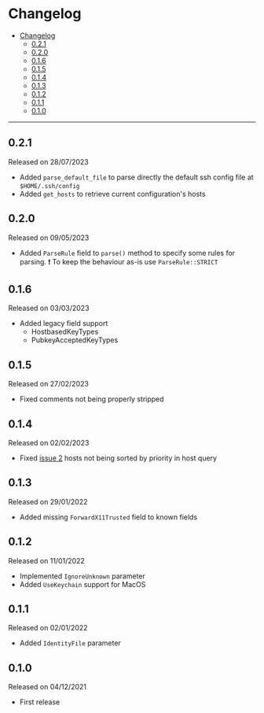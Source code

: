 # Changelog

- [Changelog](#changelog)
  - [0.2.1](#021)
  - [0.2.0](#020)
  - [0.1.6](#016)
  - [0.1.5](#015)
  - [0.1.4](#014)
  - [0.1.3](#013)
  - [0.1.2](#012)
  - [0.1.1](#011)
  - [0.1.0](#010)

---

## 0.2.1

Released on 28/07/2023

- Added `parse_default_file` to parse directly the default ssh config file at `$HOME/.ssh/config`
- Added `get_hosts` to retrieve current configuration's hosts

## 0.2.0

Released on 09/05/2023

- Added `ParseRule` field to `parse()` method to specify some rules for parsing. ❗ To keep the behaviour as-is use `ParseRule::STRICT`

## 0.1.6

Released on 03/03/2023

- Added legacy field support
  - HostbasedKeyTypes
  - PubkeyAcceptedKeyTypes

## 0.1.5

Released on 27/02/2023

- Fixed comments not being properly stripped

## 0.1.4

Released on 02/02/2023

- Fixed [issue 2](https://github.com/veeso/ssh2-config/issues/2) hosts not being sorted by priority in host query

## 0.1.3

Released on 29/01/2022

- Added missing `ForwardX11Trusted` field to known fields

## 0.1.2

Released on 11/01/2022

- Implemented `IgnoreUnknown` parameter
- Added `UseKeychain` support for MacOS

## 0.1.1

Released on 02/01/2022

- Added `IdentityFile` parameter

## 0.1.0

Released on 04/12/2021

- First release
